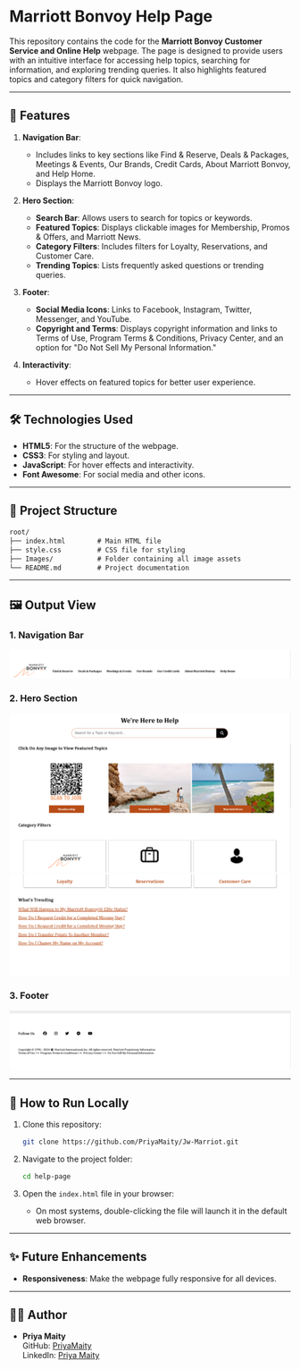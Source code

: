 # Marriott Bonvoy Help Page

This repository contains the code for the **Marriott Bonvoy Customer Service and Online Help** webpage. The page is designed to provide users with an intuitive interface for accessing help topics, searching for information, and exploring trending queries. It also highlights featured topics and category filters for quick navigation.

---

## 🌟 Features

1. **Navigation Bar**: 
   - Includes links to key sections like Find & Reserve, Deals & Packages, Meetings & Events, Our Brands, Credit Cards, About Marriott Bonvoy, and Help Home.
   - Displays the Marriott Bonvoy logo.

2. **Hero Section**:
   - **Search Bar**: Allows users to search for topics or keywords.
   - **Featured Topics**: Displays clickable images for Membership, Promos & Offers, and Marriott News.
   - **Category Filters**: Includes filters for Loyalty, Reservations, and Customer Care.
   - **Trending Topics**: Lists frequently asked questions or trending queries.

3. **Footer**:
   - **Social Media Icons**: Links to Facebook, Instagram, Twitter, Messenger, and YouTube.
   - **Copyright and Terms**: Displays copyright information and links to Terms of Use, Program Terms & Conditions, Privacy Center, and an option for "Do Not Sell My Personal Information."

4. **Interactivity**:
   - Hover effects on featured topics for better user experience.

---

## 🛠️ Technologies Used

- **HTML5**: For the structure of the webpage.
- **CSS3**: For styling and layout.
- **JavaScript**: For hover effects and interactivity.
- **Font Awesome**: For social media and other icons.

---

## 📂 Project Structure

```
root/
├── index.html        # Main HTML file
├── style.css         # CSS file for styling
├── Images/           # Folder containing all image assets
└── README.md         # Project documentation
```

---

## 🖼️ Output View

### 1. Navigation Bar  
![Navigation Bar](Images/redmeImage/navBar.png)

### 2. Hero Section  
![Hero Section - 1](Images/redmeImage/heroSection-1.png)
![Hero Section - 2](Images/redmeImage/heroSection-2.png)

### 3. Footer  
![Footer](Images/redmeImage/footer.png)

---

## 🚀 How to Run Locally

1. Clone this repository:
   ```bash
   git clone https://github.com/PriyaMaity/Jw-Marriot.git
   ```

2. Navigate to the project folder:
   ```bash
   cd help-page
   ```

3. Open the `index.html` file in your browser:
   - On most systems, double-clicking the file will launch it in the default web browser.

---

## ✨ Future Enhancements

- **Responsiveness**: Make the webpage fully responsive for all devices.

---

## 👩‍💻 Author

- **Priya Maity**  
  GitHub: [PriyaMaity](https://github.com/PriyaMaity)  
  LinkedIn: [Priya Maity](#)
